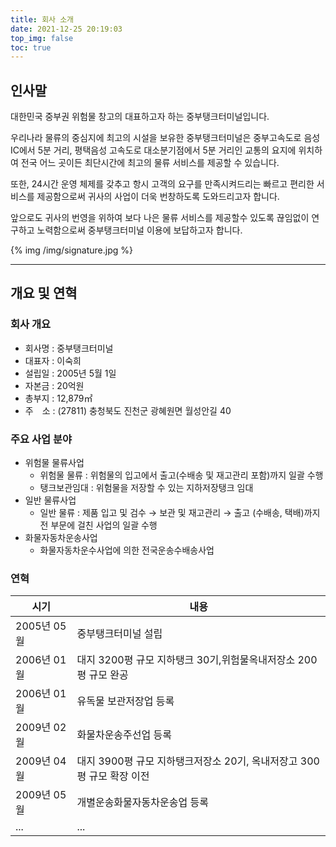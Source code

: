 ```yaml
---
title: 회사 소개
date: 2021-12-25 20:19:03
top_img: false
toc: true
---
```


## 인사말

[comment]: <> (대한민국 중부권 위험물창고의 대표적인 중부탱크터미널입니다.)

[comment]: <> (중부고속도로 음성IC에서 5분 거리,평택음성 고속도로 대소분기점에서 5분 거리인 교통의 요지에 위치한 중부탱크터미널은 전국 어느 곳이든 최단시간에 최고의 물류서비스를 제공함으로써 귀사의 사업이 더욱 번창 하도록 도와드리겠읍니다.)

[comment]: <> (우리나라 물류의 중심지에 최고의 시설을 보유한 중부탱크터미널은 24시간 운영 체제를 갖추고 항시 고객의 요구를 만족시켜드리는 빠르고 편리한 서비스를 준비하고 있습니다.)

[comment]: <> (앞으로도 귀사의 번영을 위하여 보다 나은 물류서비스를 제공할수 있도록 끊임없이 연구하고 노력함으로써 중부탱크터미널이용에 보답하고자 합니다.)

대한민국 중부권 위험물 창고의 대표하고자 하는 중부탱크터미널입니다.

우리나라 물류의 중심지에 최고의 시설을 보유한 중부탱크터미널은 중부고속도로 음성IC에서 5분 거리, 평택음성 고속도로 대소분기점에서 5분 거리인 교통의 요지에 위치하여 전국 어느 곳이든 최단시간에 최고의 물류 서비스를 제공할 수 있습니다.

또한, 24시간 운영 체제를 갖추고 항시 고객의 요구를 만족시켜드리는 빠르고 편리한 서비스를 제공함으로써 귀사의 사업이 더욱 번창하도록 도와드리고자 합니다.

앞으로도 귀사의 번영을 위하여 보다 나은 물류 서비스를 제공할수 있도록 끊임없이 연구하고 노력함으로써 중부탱크터미널 이용에 보답하고자 합니다.

{% img /img/signature.jpg %}

<hr>

## 개요 및 연혁

### 회사 개요

[comment]: <> (이제 고객과 함께 변화와 개혁을 선도하고 상호이익을 공유, 안정과 성장을 이루겠습니다.)
- 회사명 : 중부탱크터미널
- 대표자 : 이숙희
- 설립일 : 2005년 5월 1일
- 자본금 : 20억원
- 총부지 : 12,879㎡
- 주&emsp;소 : (27811) 충청북도 진천군 광혜원면 월성안길 40

### 주요 사업 분야
- 위험물 물류사업
  - 위험물 물류 : 위험물의 입고에서 출고(수배송 및 재고관리 포함)까지 일괄 수행
  - 탱크보관임대 : 위험물을 저장할 수 있는 지하저장탱크 임대
- 일반 물류사업
  - 일반 물류 : 제품 입고 및 검수 → 보관 및 재고관리 → 출고 (수배송, 택배)까지 전 부문에 걸친 사업의 일괄 수행
- 화물자동차운송사업
  - 화물자동차운수사업에 의한 전국운송수배송사업

### 연혁

|시기|내용|
|---|---|
|2005년 05월|중부탱크터미널 설립|
|2006년 01월|대지 3200평 규모 지하탱크 30기,위험물옥내저장소 200평 규모 완공|
|2006년 01월|유독물 보관저장업 등록|	
|2009년 02월|화물차운송주선업 등록|
|2009년 04월|대지 3900평 규모 지하탱크저장소 20기, 옥내저장고 300평 규모 확장 이전|
|2009년 05월|개별운송화물자동차운송업 등록|
|...|...|

<style>
#article-container img {
  margin: 0 0 20px auto;
}
</style>